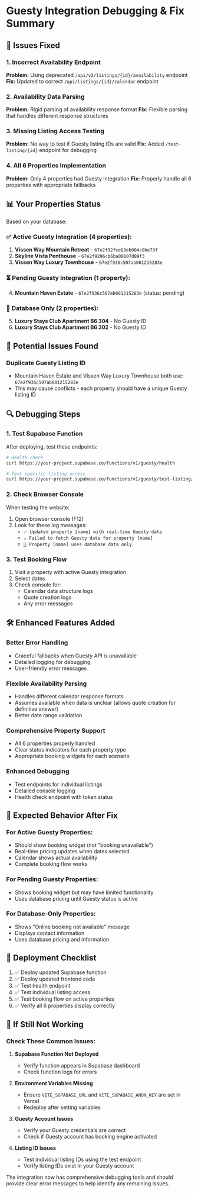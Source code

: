 # Guesty Integration Debugging & Fix Summary

## 🔧 Issues Fixed

### 1. **Incorrect Availability Endpoint**
**Problem:** Using deprecated `/api/v2/listings/{id}/availability` endpoint
**Fix:** Updated to correct `/api/listings/{id}/calendar` endpoint

### 2. **Availability Data Parsing**
**Problem:** Rigid parsing of availability response format
**Fix:** Flexible parsing that handles different response structures

### 3. **Missing Listing Access Testing**
**Problem:** No way to test if Guesty listing IDs are valid
**Fix:** Added `/test-listing/{id}` endpoint for debugging

### 4. **All 6 Properties Implementation**
**Problem:** Only 4 properties had Guesty integration
**Fix:** Properly handle all 6 properties with appropriate fallbacks

## 📊 Your Properties Status

Based on your database:

### ✅ **Active Guesty Integration (4 properties):**
1. **Vissen Way Mountain Retreat** - `67e2f92fce83eb004c8be73f`
2. **Skyline Vista Penthouse** - `67e2f9296cb6ba00107d89f3`  
3. **Vissen Way Luxury Townhouse** - `67e2f936c507ab001215283e`

### ⏳ **Pending Guesty Integration (1 property):**
4. **Mountain Haven Estate** - `67e2f936c507ab001215283e` (status: pending)

### 📝 **Database Only (2 properties):**
5. **Luxury Stays Club Apartment B6 304** - No Guesty ID
6. **Luxury Stays Club Apartment B6 302** - No Guesty ID

## 🚨 Potential Issues Found

### **Duplicate Guesty Listing ID**
- Mountain Haven Estate and Vissen Way Luxury Townhouse both use: `67e2f936c507ab001215283e`
- This may cause conflicts - each property should have a unique Guesty listing ID

## 🔍 Debugging Steps

### 1. **Test Supabase Function**
After deploying, test these endpoints:

```bash
# Health check
curl https://your-project.supabase.co/functions/v1/guesty/health

# Test specific listing access
curl https://your-project.supabase.co/functions/v1/guesty/test-listing/67e2f92fce83eb004c8be73f
```

### 2. **Check Browser Console**
When testing the website:
1. Open browser console (F12)
2. Look for these log messages:
   - `✅ Updated property [name] with real-time Guesty data`
   - `⚠️ Failed to fetch Guesty data for property [name]`
   - `📝 Property [name] uses database data only`

### 3. **Test Booking Flow**
1. Visit a property with active Guesty integration
2. Select dates
3. Check console for:
   - Calendar data structure logs
   - Quote creation logs
   - Any error messages

## 🛠️ Enhanced Features Added

### **Better Error Handling**
- Graceful fallbacks when Guesty API is unavailable
- Detailed logging for debugging
- User-friendly error messages

### **Flexible Availability Parsing**
- Handles different calendar response formats
- Assumes available when data is unclear (allows quote creation for definitive answer)
- Better date range validation

### **Comprehensive Property Support**
- All 6 properties properly handled
- Clear status indicators for each property type
- Appropriate booking widgets for each scenario

### **Enhanced Debugging**
- Test endpoints for individual listings
- Detailed console logging
- Health check endpoint with token status

## 🎯 Expected Behavior After Fix

### **For Active Guesty Properties:**
- Should show booking widget (not "booking unavailable")
- Real-time pricing updates when dates selected
- Calendar shows actual availability
- Complete booking flow works

### **For Pending Guesty Properties:**
- Shows booking widget but may have limited functionality
- Uses database pricing until Guesty status is active

### **For Database-Only Properties:**
- Shows "Online booking not available" message
- Displays contact information
- Uses database pricing and information

## 🚀 Deployment Checklist

1. ✅ Deploy updated Supabase function
2. ✅ Deploy updated frontend code
3. ✅ Test health endpoint
4. ✅ Test individual listing access
5. ✅ Test booking flow on active properties
6. ✅ Verify all 6 properties display correctly

## 🔧 If Still Not Working

### **Check These Common Issues:**

1. **Supabase Function Not Deployed**
   - Verify function appears in Supabase dashboard
   - Check function logs for errors

2. **Environment Variables Missing**
   - Ensure `VITE_SUPABASE_URL` and `VITE_SUPABASE_ANON_KEY` are set in Vercel
   - Redeploy after setting variables

3. **Guesty Account Issues**
   - Verify your Guesty credentials are correct
   - Check if Guesty account has booking engine activated

4. **Listing ID Issues**
   - Test individual listing IDs using the test endpoint
   - Verify listing IDs exist in your Guesty account

The integration now has comprehensive debugging tools and should provide clear error messages to help identify any remaining issues.

